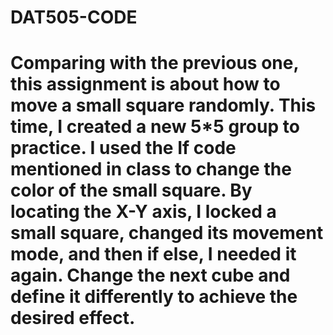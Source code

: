 # DAT505-CODE
# Comparing with the previous one, this assignment is about how to move a small square randomly. This time, I created a new 5*5 group to practice. I used the If code mentioned in class to change the color of the small square. By locating the X-Y axis, I locked a small square, changed its movement mode, and then if else, I needed it again. Change the next cube and define it differently to achieve the desired effect.
